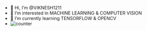 - 👋 Hi, I’m @VIKNESH1211
- 👀 I’m interested in MACHINE LEARNING & COMPUTER VISION
- 🌱 I’m currently learning TENSORFLOW & OPENCV
- ![counter]([https://pipedream.com/@Viknesh1211/copy-of-github-profile-view-counter-p_wOCLrMo])

<!---
VIKNESH1211/VIKNESH1211 is a ✨ special ✨ repository because its `README.md` (this file) appears on your GitHub profile.
You can click the Preview link to take a look at your changes.
--->
